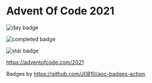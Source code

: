 # Advent Of Code 2021

![day badge](https://img.shields.io/badge/day%20📅-21-blue?style=for-the-badge)

![completed badge](https://img.shields.io/badge/days%20completed-16-red?style=for-the-badge)

![star badge](https://img.shields.io/badge/stars%20⭐-34-yellow?style=for-the-badge)

<https://adventofcode.com/2021>

Badges by <https://github.com/J0B10/aoc-badges-action>.
